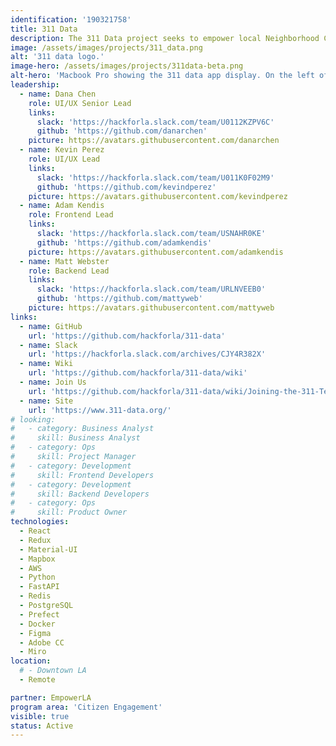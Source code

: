 ```yaml
---
identification: '190321758'
title: 311 Data
description: The 311 Data project seeks to empower local Neighborhood Councils to improve the ideation and analysis of their initiatives using the wealth of publicly available 311 data.
image: /assets/images/projects/311_data.png
alt: '311 data logo.'
image-hero: /assets/images/projects/311data-beta.png
alt-hero: 'Macbook Pro showing the 311 data app display. On the left of the screen shows input options and selections for dates, neighborhood council and various requests. On the right of the screen shows a map of LA county and its corresponding checked neighborhood council and requests.'
leadership:
  - name: Dana Chen
    role: UI/UX Senior Lead
    links:
      slack: 'https://hackforla.slack.com/team/U0112KZPV6C'
      github: 'https://github.com/danarchen'
    picture: https://avatars.githubusercontent.com/danarchen
  - name: Kevin Perez
    role: UI/UX Lead
    links:
      slack: 'https://hackforla.slack.com/team/U011K0F02M9'
      github: 'https://github.com/kevindperez'
    picture: https://avatars.githubusercontent.com/kevindperez
  - name: Adam Kendis
    role: Frontend Lead
    links:
      slack: 'https://hackforla.slack.com/team/USNAHR0KE'
      github: 'https://github.com/adamkendis'
    picture: https://avatars.githubusercontent.com/adamkendis
  - name: Matt Webster
    role: Backend Lead
    links:
      slack: 'https://hackforla.slack.com/team/URLNVEEB0'
      github: 'https://github.com/mattyweb'
    picture: https://avatars.githubusercontent.com/mattyweb
links:
  - name: GitHub
    url: 'https://github.com/hackforla/311-data'
  - name: Slack
    url: 'https://hackforla.slack.com/archives/CJY4R382X'
  - name: Wiki
    url: 'https://github.com/hackforla/311-data/wiki'
  - name: Join Us
    url: 'https://github.com/hackforla/311-data/wiki/Joining-the-311-Team'
  - name: Site
    url: 'https://www.311-data.org/'
# looking:
#   - category: Business Analyst
#     skill: Business Analyst
#   - category: Ops
#     skill: Project Manager
#   - category: Development
#     skill: Frontend Developers
#   - category: Development
#     skill: Backend Developers
#   - category: Ops
#     skill: Product Owner
technologies:
  - React
  - Redux
  - Material-UI
  - Mapbox
  - AWS
  - Python
  - FastAPI
  - Redis
  - PostgreSQL
  - Prefect
  - Docker
  - Figma
  - Adobe CC
  - Miro
location:
  # - Downtown LA
  - Remote

partner: EmpowerLA
program area: 'Citizen Engagement'
visible: true
status: Active
---
```

